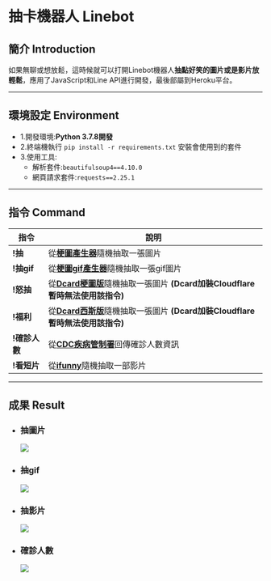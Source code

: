 # 抽卡機器人 Linebot

## 簡介 Introduction
如果無聊或想放鬆，這時候就可以打開Linebot機器人**抽點好笑的圖片或是影片放輕鬆**，應用了JavaScript和Line API進行開發，最後部屬到Heroku平台。

----------------------------------------

## 環境設定 Environment
- 1.開發環境:**Python 3.7.8開發**
- 2.終端機執行 ```pip install -r requirements.txt``` 安裝會使用到的套件
- 3.使用工具:
    - 解析套件:```beautifulsoup4==4.10.0```
    - 網頁請求套件:```requests==2.25.1```

----------------------------------------

## 指令 Command

| 指令 | 說明 |
| -------- | -------- | 
| **!抽**| 從[**梗圖產生器**](https://memes.tw/maker)隨機抽取一張圖片| 
| **!抽gif**|從[**梗圖gif產生器**](https://memes.tw/gif-maker)隨機抽取一張gif圖片 | 
|**!怒抽** | 從[**Dcard梗圖版**](https://www.dcard.tw/f/meme)隨機抽取一張圖片 **(Dcard加裝Cloudflare暫時無法使用該指令)**|
|**!福利** |從[**Dcard西斯版**](https://www.dcard.tw/f/sex)隨機抽取一張圖片 **(Dcard加裝Cloudflare暫時無法使用該指令)** |
|**!確診人數**|從[**CDC疾病管制署**](https://sites.google.com/cdc.gov.tw/2019ncov/taiwan?authuser=0)回傳確診人數資訊 |
|**!看短片** |從[**ifunny**](https://ifunny.co/memes)隨機抽取一部影片|

----------------------------------------

## 成果 Result

- ### 抽圖片
    ![](https://i.imgur.com/XAfMJYZ.jpg)
    
- ### 抽gif
    ![](https://i.imgur.com/mHcxPAe.jpg)

- ### 抽影片
    ![](https://i.imgur.com/4sae3Ev.jpg)

- ### 確診人數
    ![](https://i.imgur.com/5otfKt0.png)